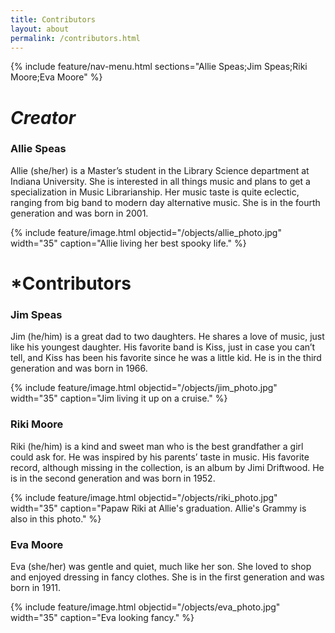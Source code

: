 ```yaml
---
title: Contributors
layout: about
permalink: /contributors.html
---
```

{% include feature/nav-menu.html sections="Allie Speas;Jim Speas;Riki Moore;Eva Moore" %}

# *Creator*

### Allie Speas
Allie (she/her) is a Master’s student in the Library Science department at Indiana University. She is interested in all things music and plans to get a specialization in Music Librarianship. Her music taste is quite eclectic, ranging from big band to modern day alternative music. She is in the fourth generation and was born in 2001.

{% include feature/image.html objectid="/objects/allie_photo.jpg" width="35" caption="Allie living her best spooky life." %}

# *Contributors

### Jim Speas
Jim (he/him) is a great dad to two daughters. He shares a love of music, just like his youngest daughter. His favorite band is Kiss, just in case you can’t tell, and Kiss has been his favorite since he was a little kid. He is in the third generation and was born in 1966.

{% include feature/image.html objectid="/objects/jim_photo.jpg" width="35" caption="Jim living it up on a cruise." %}

### Riki Moore
Riki (he/him) is a kind and sweet man who is the best grandfather a girl could ask for. He was inspired by his parents’ taste in music. His favorite record, although missing in the collection, is an album by Jimi Driftwood. He is in the second generation and was born in 1952.

{% include feature/image.html objectid="/objects/riki_photo.jpg" width="35" caption="Papaw Riki at Allie's graduation. Allie's Grammy is also in this photo." %}

### Eva Moore
Eva (she/her) was gentle and quiet, much like her son. She loved to shop and enjoyed dressing in fancy clothes. She is in the first generation and was born in 1911.

{% include feature/image.html objectid="/objects/eva_photo.jpg" width="35" caption="Eva looking fancy." %}  
